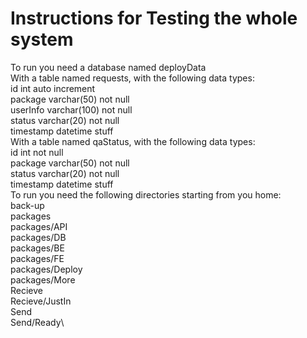 # Instructions for Testing the whole system

  To run you need a database named deployData\
  With a table named requests, with the following data types:\
  id int auto increment\
  package varchar(50) not null\
  userInfo varchar(100) not null\
  status varchar(20) not null\
  timestamp datetime stuff\
  With a table named qaStatus, with the following data types:\
  id int not null\
  package varchar(50) not null\
  status varchar(20) not null\
  timestamp datetime stuff\
  To run you need the following directories starting from you home:\
  back-up\
  packages\
  packages/API\
  packages/DB\
  packages/BE\
  packages/FE\
  packages/Deploy\
  packages/More\
  Recieve\
  Recieve/JustIn\
  Send\
  Send/Ready\
  
  

